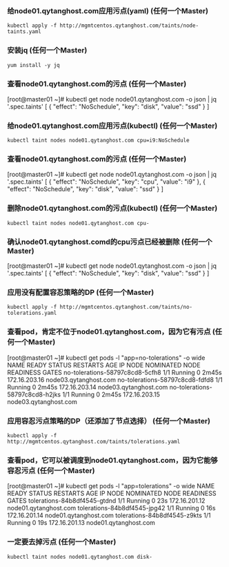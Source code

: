 ### 给node01.qytanghost.com应用污点(yaml) (任何一个Master)
```shell
kubectl apply -f http://mgmtcentos.qytanghost.com/taints/node-taints.yaml

```

### 安装jq (任何一个Master)
```shell
yum install -y jq

```

### 查看node01.qytanghost.com的污点 (任何一个Master)
[root@master01 ~]# kubectl get node node01.qytanghost.com -o json | jq '.spec.taints'
[
  {
    "effect": "NoSchedule",
    "key": "disk",
    "value": "ssd"
  }
]

### 给node01.qytanghost.com应用污点(kubectl) (任何一个Master)
```shell
kubectl taint nodes node01.qytanghost.com cpu=i9:NoSchedule

```

### 查看node01.qytanghost.com的污点 (任何一个Master)
[root@master01 ~]# kubectl get node node01.qytanghost.com -o json | jq '.spec.taints'
[
  {
    "effect": "NoSchedule",
    "key": "cpu",
    "value": "i9"
  },
  {
    "effect": "NoSchedule",
    "key": "disk",
    "value": "ssd"
  }
]

### 删除node01.qytanghost.com的污点(kubectl) (任何一个Master)
```shell
kubectl taint nodes node01.qytanghost.com cpu-

```

### 确认node01.qytanghost.comd的cpu污点已经被删除 (任何一个Master)
[root@master01 ~]# kubectl get node node01.qytanghost.com -o json | jq '.spec.taints'
[
  {
    "effect": "NoSchedule",
    "key": "disk",
    "value": "ssd"
  }
]

### 应用没有配置容忍策略的DP (任何一个Master)
```shell
kubectl apply -f http://mgmtcentos.qytanghost.com/taints/no-tolerations.yaml

```

### 查看pod，肯定不位于node01.qytanghost.com，因为它有污点 (任何一个Master)
[root@master01 ~]# kubectl get pods -l "app=no-tolerations" -o wide
NAME                              READY   STATUS    RESTARTS   AGE     IP              NODE                    NOMINATED NODE   READINESS GATES
no-tolerations-58797c8cd8-5cfh8   1/1     Running   0          2m45s   172.16.203.16   node03.qytanghost.com   <none>           <none>
no-tolerations-58797c8cd8-fdfd8   1/1     Running   0          2m45s   172.16.203.14   node03.qytanghost.com   <none>           <none>
no-tolerations-58797c8cd8-h2jks   1/1     Running   0          2m45s   172.16.203.15   node03.qytanghost.com   <none>           <none>

### 应用容忍污点策略的DP（还添加了节点选择） (任何一个Master)
```shell
kubectl apply -f http://mgmtcentos.qytanghost.com/taints/tolerations.yaml

```

### 查看pod，它可以被调度到node01.qytanghost.com，因为它能够容忍污点 (任何一个Master)
[root@master01 ~]# kubectl get pods -l "app=tolerations" -o wide
NAME                           READY   STATUS    RESTARTS   AGE   IP              NODE                    NOMINATED NODE   READINESS GATES
tolerations-84b8df4545-gtdnd   1/1     Running   0          23s   172.16.201.12   node01.qytanghost.com   <none>           <none>
tolerations-84b8df4545-jpg42   1/1     Running   0          16s   172.16.201.14   node01.qytanghost.com   <none>           <none>
tolerations-84b8df4545-z9kts   1/1     Running   0          19s   172.16.201.13   node01.qytanghost.com   <none>           <none>


### 一定要去掉污点 (任何一个Master)
```shell
kubectl taint nodes node01.qytanghost.com disk-

```

